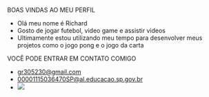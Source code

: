 BOAS VINDAS AO MEU PERFIL

- Olá meu nome é Richard
- Gosto de jogar futebol, video game e assistir videos
- Ultimamente estou utilizando meu tempo para desenvolver meus projetos como o jogo pong e o jogo da carta

VOCÊ PODE ENTRAR EM CONTATO COMIGO 

- gr305230@gmail.com
- 00001115036470SP@al.educacao.sp.gov.br
- ![](https://ravel.com.br/blog/wp-content/uploads/2023/02/Tendencias-de-tecnologia-2023-Capa.jpg)
  
